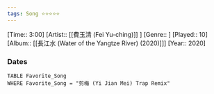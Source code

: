 ```yaml
---
tags: Song ⭐⭐⭐⭐⭐ 
---
```

[Time:: 3:00]
[Artist:: [[費玉清 (Fei Yu-ching)]] ]
[Genre:: ]
[Played:: 10]
[Album:: [[長江水 (Water of the Yangtze River) (2020)]]]
[Year:: 2020]
### Dates
````dataview
TABLE Favorite_Song
WHERE Favorite_Song = "剪梅 (Yi Jian Mei) Trap Remix"
````
